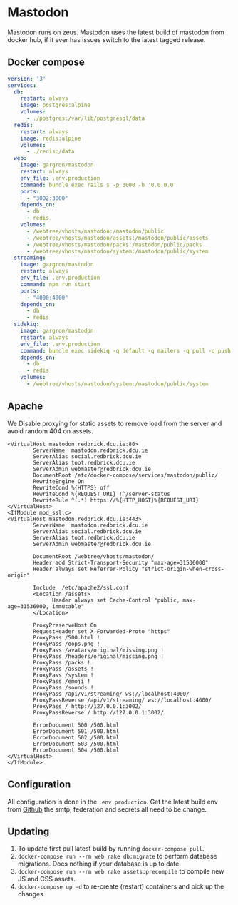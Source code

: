 # Mastodon

Mastodon runs on zeus. Mastodon uses the latest build of mastodon from docker
hub, if it ever has issues switch to the latest tagged release.

## Docker compose
``` yaml
version: '3'
services:
  db:
    restart: always
    image: postgres:alpine
    volumes:
      - ./postgres:/var/lib/postgresql/data
  redis:
    restart: always
    image: redis:alpine
    volumes:
      - ./redis:/data
  web:
    image: gargron/mastodon
    restart: always
    env_file: .env.production
    command: bundle exec rails s -p 3000 -b '0.0.0.0'
    ports:
      - "3002:3000"
    depends_on:
      - db
      - redis
    volumes:
      - /webtree/vhosts/mastodon:/mastodon/public
      - /webtree/vhosts/mastodon/assets:/mastodon/public/assets
      - /webtree/vhosts/mastodon/packs:/mastodon/public/packs
      - /webtree/vhosts/mastodon/system:/mastodon/public/system
  streaming:
    image: gargron/mastodon
    restart: always
    env_file: .env.production
    command: npm run start
    ports:
      - "4000:4000"
    depends_on:
      - db
      - redis
  sidekiq:
    image: gargron/mastodon
    restart: always
    env_file: .env.production
    command: bundle exec sidekiq -q default -q mailers -q pull -q push
    depends_on:
      - db
      - redis
    volumes:
      - /webtree/vhosts/mastodon/system:/mastodon/public/system
```
## Apache
We Disable proxying for static assets to remove load from the server and avoid
random 404 on assets.
``` apacheconf
<VirtualHost mastodon.redbrick.dcu.ie:80>
        ServerName  mastodon.redbrick.dcu.ie
        ServerAlias social.redbrick.dcu.ie
        ServerAlias toot.redbrick.dcu.ie
        ServerAdmin webmaster@redbrick.dcu.ie
        DocumentRoot /etc/docker-compose/services/mastodon/public/
        RewriteEngine On
        RewriteCond %{HTTPS} off
        RewriteCond %{REQUEST_URI} !^/server-status
        RewriteRule ^(.*) https://%{HTTP_HOST}%{REQUEST_URI}
</VirtualHost>
<IfModule mod_ssl.c>
<VirtualHost mastodon.redbrick.dcu.ie:443>
        ServerName  mastodon.redbrick.dcu.ie
        ServerAlias social.redbrick.dcu.ie
        ServerAlias toot.redbrick.dcu.ie
        ServerAdmin webmaster@redbrick.dcu.ie

        DocumentRoot /webtree/vhosts/mastodon/
        Header add Strict-Transport-Security "max-age=31536000"
        Header always set Referrer-Policy "strict-origin-when-cross-origin"

        Include  /etc/apache2/ssl.conf
        <Location /assets>
              Header always set Cache-Control "public, max-age=31536000, immutable"
        </Location>

        ProxyPreserveHost On
        RequestHeader set X-Forwarded-Proto "https"
        ProxyPass /500.html !
        ProxyPass /oops.png !
        ProxyPass /avatars/original/missing.png !
        ProxyPass /headers/original/missing.png !
        ProxyPass /packs !
        ProxyPass /assets !
        ProxyPass /system !
        ProxyPass /emoji !
        ProxyPass /sounds !
        ProxyPass /api/v1/streaming/ ws://localhost:4000/
        ProxyPassReverse /api/v1/streaming/ ws://localhost:4000/
        ProxyPass / http://127.0.0.1:3002/
        ProxyPassReverse / http://127.0.0.1:3002/

        ErrorDocument 500 /500.html
        ErrorDocument 501 /500.html
        ErrorDocument 502 /500.html
        ErrorDocument 503 /500.html
        ErrorDocument 504 /500.html
</VirtualHost>
</IfModule>
```
## Configuration
All configuration is done in the `.env.production`. Get the latest build env
from
[Github](https://github.com/tootsuite/mastodon/blob/master/.env.production.sample)
the smtp, federation and secrets all need to be change.

## Updating
1. To update first pull latest build by running `docker-compose pull`.
2. `docker-compose run --rm web rake db:migrate` to perform database migrations. Does nothing if your database is up to date.
3. `docker-compose run --rm web rake assets:precompile` to compile new JS and CSS assets.
4. `docker-compose up -d` to re-create (restart) containers and pick up the changes.
